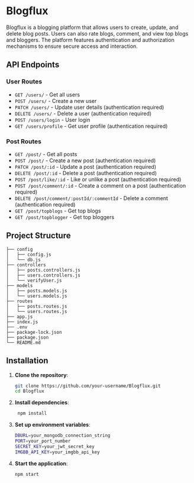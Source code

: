 # Blogflux

Blogflux is a blogging platform that allows users to create, update, and delete blog posts. Users can also rate blogs, comment, and view top blogs and bloggers. The platform features authentication and authorization mechanisms to ensure secure access and interaction.

## API Endpoints

### User Routes
- `GET /users/` - Get all users
- `POST /users/` - Create a new user
- `PATCH /users/` - Update user details (authentication required)
- `DELETE /users/` - Delete a user (authentication required)
- `POST /users/login` - User login
- `GET /users/profile` - Get user profile (authentication required)

### Post Routes
- `GET /post/` - Get all posts
- `POST /post/` - Create a new post (authentication required)
- `PATCH /post/:id` - Update a post (authentication required)
- `DELETE /post/:id` - Delete a post (authentication required)
- `POST /post/like/:id` - Like or unlike a post (authentication required)
- `POST /post/comment/:id` - Create a comment on a post (authentication required)
- `DELETE /post/comment/:postId/:commentId` - Delete a comment (authentication required)
- `GET /post/topblogs` - Get top blogs
- `GET /post/topblogger` - Get top bloggers

## Project Structure
```plaintext
├── config
│   ├── config.js
│   └── db.js
├── controllers
│   ├── posts.controllers.js
│   ├── users.controllers.js
│   └── verifyUser.js
├── models
│   ├── posts.models.js
│   └── users.models.js
├── routes
│   ├── posts.routes.js
│   └── users.routes.js
├── app.js
├── index.js
├── .env
├── package-lock.json
├── package.json
└── README.md
```

## Installation
1. **Clone the repository**:
   ```bash
   git clone https://github.com/your-username/Blogflux.git
   cd Blogflux
2. **Install dependencies**:
   ```bash
    npm install
3. **Set up environment variables**:
   ```bash
   DBURL=your_mongodb_connection_string
   PORT=your_port_number
   SECRET_KEY=your_jwt_secret_key
   IMGBB_API_KEY=your_imgbb_api_key
4. **Start the application**:
    ```bash
   npm start



